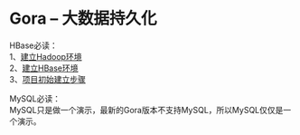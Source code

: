 <h1>Gora – 大数据持久化</h1>
<p>
HBase必读：<br/>
1、<a href="http://yangshangchuan.iteye.com/blog/1953929" target="_blank">建立Hadoop环境</a><br/>
2、<a href="http://yangshangchuan.iteye.com/blog/1954018" target="_blank">建立HBase环境</a><br/>
3、<a href="http://yangshangchuan.iteye.com/blog/1953733" target="_blank">项目初始建立步骤</a><br/>
</p>
<p>
MySQL必读：<br/>
MySQL只是做一个演示，最新的Gora版本不支持MySQL，所以MySQL仅仅是一个演示。
</p>
